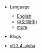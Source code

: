 * Language
  
  * [English](guide)
  * [中文(简体)](zh-cn/guide)
  * [more](language)

* Blogs
* [v0.2.4-alpha](versions)